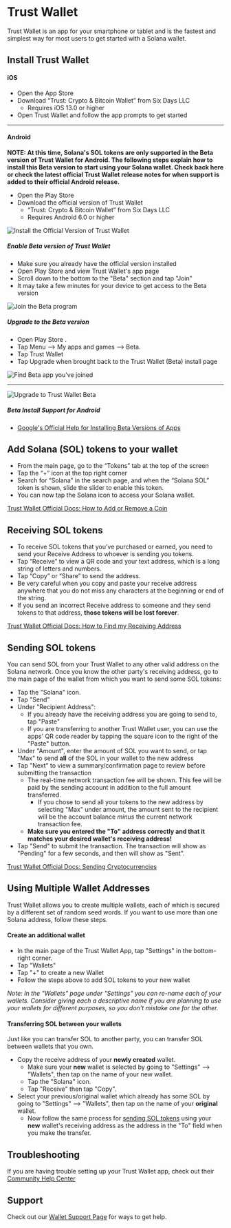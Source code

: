 # Trust Wallet
Trust Wallet is an app for your smartphone or tablet and is the fastest and
simplest way for most users to get started with a Solana wallet.

## Install Trust Wallet

#### iOS
 - Open the App Store
 - Download “Trust: Crypto & Bitcoin Wallet” from Six Days LLC
   - Requires iOS 13.0 or higher
 - Open Trust Wallet and follow the app prompts to get started

***

#### Android

**NOTE: At this time, Solana's SOL tokens are only supported in the Beta version
of Trust Wallet for Android.  The following steps explain how to install this
Beta version to start using your Solana wallet. Check back here or check the
latest official Trust Wallet release notes for when support is added to their
official Android release.**

 - Open the Play Store
 - Download the official version of Trust Wallet
   - “Trust: Crypto & Bitcoin Wallet” from Six Days LLC
   - Requires Android 6.0 or higher

![Install the Official Version of Trust Wallet](../.gitbook/assets/install-official-trust-wallet.png)

##### Enable Beta version of Trust Wallet
 - Make sure you already have the official version installed
 - Open Play Store and view Trust Wallet's app page
 - Scroll down to the bottom to the "Beta" section and tap "Join"
 - It may take a few minutes for your device to get access to the Beta version

![Join the Beta program](../.gitbook/assets/join-beta-trust-wallet.png)

##### Upgrade to the Beta version
 - Open Play Store .
 - Tap Menu --> My apps and games --> Beta.
 - Tap Trust Wallet
 - Tap Upgrade when brought back to the Trust Wallet (Beta) install page

![Find Beta app you've joined](../.gitbook/assets/find-beta-apps.png)

***

![Upgrade to Trust Wallet Beta](../.gitbook/assets/update-trust-wallet-to-beta.png)

##### Beta Install Support for Android
 - [Google's Official Help for Installing Beta Versions of Apps](https://support.google.com/googleplay/answer/7003180?hl=en)

## Add Solana (SOL) tokens to your wallet
 - From the main page, go to the “Tokens” tab at the top of the screen
 - Tap the “+” icon at the top right corner
 - Search for “Solana” in the search page, and when the “Solana SOL” token is
shown, slide the slider to enable this token.
 - You can now tap the Solana icon to access your Solana wallet.

[Trust Wallet Official Docs: How to Add or Remove a Coin](https://community.trustwallet.com/t/how-to-add-or-remove-a-coin/896)

## Receiving SOL tokens
 - To receive SOL tokens that you’ve purchased or earned, you need to send your
Receive Address to whoever is sending you tokens.
 - Tap “Receive” to view a QR code and your text address, which is a long string
 of letters and numbers.
 - Tap “Copy” or “Share” to send the address.
 - Be very careful when you copy and paste your receive address anywhere that
you do not miss any characters at the beginning or end of the string.
 - If you send an incorrect Receive address to someone and they send tokens
to that address, **those tokens will be lost forever**.

[Trust Wallet Official Docs: How to Find my Receiving Address](https://community.trustwallet.com/t/how-to-find-my-receiving-address/2006)

## Sending SOL tokens
You can send SOL from your Trust Wallet to any other valid address on the Solana
network.  Once you know the other party's receiving address,
go to the main page of the wallet from which you want to send some SOL tokens:
 - Tap the "Solana" icon.
 - Tap "Send"
 - Under "Recipient Address":
   - If you already have the receiving address you are going to send to,
   tap "Paste"
   - If you are transferring to another Trust Wallet user, you can use the apps'
   QR code reader by tapping the square icon to the right of the "Paste" button.
 - Under "Amount", enter the amount of SOL you want to send, or tap "Max"
   to send **all** of the SOL in your wallet to the new address
 - Tap "Next" to view a summary/confirmation page to review before submitting
  the transaction
    - The real-time network transaction fee will be shown.  This fee will be
    paid by the sending account in addition to the full amount transferred.
      - If you chose to send all your tokens to the new address by selecting
      "Max" under amount, the amount sent to the recipient will be the account
      balance *minus* the current network transaction fee.
    - **Make sure you entered the "To" address correctly and that it matches your
    desired wallet's receiving address!**
 - Tap "Send" to submit the transaction.  The transaction will show as "Pending"
 for a few seconds, and then will show as "Sent".

[Trust Wallet Official Docs: Sending Cryptocurrencies](https://community.trustwallet.com/t/sending-cryptocurrencies/65)

## Using Multiple Wallet Addresses
Trust Wallet allows you to create multiple wallets, each of which is
secured by a different set of random seed words.  If you want to use more than
one Solana address, follow these steps.

#### Create an additional wallet
 - In the main page of the Trust Wallet App, tap "Settings" in the bottom-right
 corner.
 - Tap "Wallets"
 - Tap "+" to create a new Wallet
 - Follow the steps above to add SOL tokens to your new wallet

*Note: In the "Wallets" page under "Settings" you can re-name each of your wallets.
 Consider giving each a descriptive name if you are planning to use your wallets
 for different purposes, so you don't mistake one for the other.*

#### Transferring SOL between your wallets
Just like you can transfer SOL to another party, you can transfer SOL between
wallets that you own.

 - Copy the receive address of your **newly created** wallet.
   - Make sure your **new** wallet is selected by going to
   "Settings" --> "Wallets", then tap on the name of your new wallet.
   - Tap the "Solana" icon.
   - Tap "Receive" then tap "Copy".
 - Select your previous/original wallet which already has some SOL by going to
 "Settings" --> "Wallets", then tap on the name of your **original** wallet.
   - Now follow the same process for [sending SOL tokens](#sending-sol-tokens)
    using your **new** wallet's receiving address as the address in the "To"
    field when you make the transfer.

## Troubleshooting
If you are having trouble setting up your Trust Wallet app, check out their
 [Community Help Center](https://community.trustwallet.com/c/helpcenter)

## Support

Check out our [Wallet Support Page](../wallet/support.md) for ways to get help.
